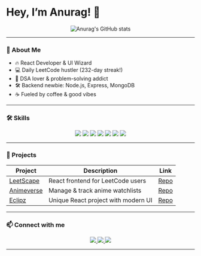 # Hey, I’m Anurag! 👋

<p align="center">
  <img src="https://github-readme-stats.vercel.app/api?username=anuragbhonsle&show_icons=true&theme=radical" alt="Anurag's GitHub stats" />
</p>

---

### 🚀 About Me
- 🔥 React Developer & UI Wizard  
- 💻 Daily LeetCode hustler (232-day streak!)  
- 🧠 DSA lover & problem-solving addict  
- 🛠️ Backend newbie: Node.js, Express, MongoDB  
- ☕ Fueled by coffee & good vibes  

---

### 🛠 Skills

<p align="center">
  <img src="https://img.shields.io/badge/React-20232A?style=for-the-badge&logo=react&logoColor=61DAFB" />
  <img src="https://img.shields.io/badge/TypeScript-3178C6?style=for-the-badge&logo=typescript&logoColor=white" />
  <img src="https://img.shields.io/badge/Node.js-339933?style=for-the-badge&logo=node.js&logoColor=white" />
  <img src="https://img.shields.io/badge/Express.js-000000?style=for-the-badge&logo=express&logoColor=white" />
  <img src="https://img.shields.io/badge/MongoDB-47A248?style=for-the-badge&logo=mongodb&logoColor=white" />
  <img src="https://img.shields.io/badge/Firebase-FFCA28?style=for-the-badge&logo=firebase&logoColor=black" />
  <img src="https://img.shields.io/badge/Git-F05032?style=for-the-badge&logo=git&logoColor=white" />
</p>

---

### 💼 Projects

| Project                                | Description                                  | Link                                      |
|--------------------------------------|----------------------------------------------|-------------------------------------------|
| [LeetScape](https://github.com/your_github_username/LeetScape)   | React frontend for LeetCode users             | [Repo](https://github.com/your_github_username/LeetScape) |
| [Animeverse](https://github.com/your_github_username/Animeverse) | Manage & track anime watchlists               | [Repo](https://github.com/your_github_username/Animeverse) |
| [Eclipz](https://github.com/your_github_username/Eclipz)         | Unique React project with modern UI           | [Repo](https://github.com/your_github_username/Eclipz)     |

---

### 📫 Connect with me

<p align="center">
  <a href="[https://linkedin.com/in/your_linkedin](https://www.linkedin.com/in/anurag-bhonsle-4b576524a/)" target="_blank">
    <img src="https://img.shields.io/badge/LinkedIn-0077B5?style=for-the-badge&logo=linkedin&logoColor=white" />
  </a>
  <a href="[https://twitter.com/your_twitter](https://x.com/Anuraaaag7)" target="_blank">
    <img src="https://img.shields.io/badge/Twitter-1DA1F2?style=for-the-badge&logo=twitter&logoColor=white" />
  </a>
  <a href="mailto:anuragkbhonsle@gmail.com" target="_blank">
    <img src="https://img.shields.io/badge/Email-D14836?style=for-the-badge&logo=gmail&logoColor=white" />
  </a>
</p>

---



